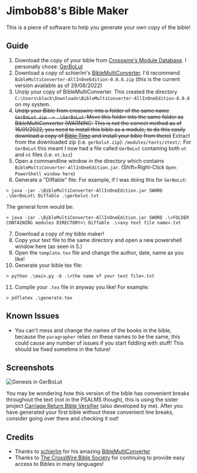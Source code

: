 # Jimbob88's Bible Maker

This is a piece of software to help you generate your own copy of the bible!

## Guide

1. Download the copy of your bible from [Crosswire's Module Database](http://crosswire.org/sword/modules/ModDisp.jsp?modType=Bibles). I personally chose: [GerBoLut](http://crosswire.org/sword/modules/ModInfo.jsp?modName=GerBoLut)
2. Download a copy of schierlm's [BibleMultiConverter](https://github.com/schierlm/BibleMultiConverter). I'd recommend `BibleMultiConverter-AllInOneEdition-0.0.8.zip` (this is the current version available as of 29/08/2022)
3. Unzip your copy of BibleMultiConverter. This created the directory `C:\Users\black\Downloads\BibleMultiConverter-AllInOneEdition-0.0.8` on my system.
4. <s>Unzip your Bible from crosswire into a folder of the same name `GerBoLut.zip -> .\GerBoLut`. 
Move this folder into the same folder as BibleMultiConverter (WARNING: This is not the correct method as of 16/01/2022, you need to install this bible as a module, to do this easily download a copy of [Bible Time](https://bibletime.info/) and install your bible from there)</s>
Extract from the downloaded zip (i.e. `gerbolut.zip`): `/modules/texts/ztext/`. For `GerBoLut` this meant I now had a file called `GerBoLut` containing both `ot` and `nt` files (i.e. `nt.bzz`)
5. Open a commandline window in the directory which contains `BibleMultiConverter-AllInOneEdition.jar`. (Shift+Right-Click `Open PowerShell window here`)
6. Generate a "Diffable" file:
   For example, if I was doing this for `GerBoLut`:

```
> java -jar .\BibleMultiConverter-AllInOneEdition.jar SWORD .\GerBoLut\ Diffable .\gerbolut.txt
```

The general form would be:

```
> java -jar .\BibleMultiConverter-AllInOneEdition.jar SWORD .\<FOLDER CONTAINING modules DIRECTORY>\ Diffable .\<any text file name>.txt
```

7. Download a copy of my bible maker!
8. Copy your text file to the same directory and open a new powershell window here (as seen in 5.)
9. Open the `template.tex` file and change the author, date, name as you like!
10. Generate your bible tex file:

```
> python .\main.py -b .\<the name of your text file>.txt
```

11. Compile your `.tex` file in anyway you like!
    For example:

```
> pdflatex .\generate.tex
```

## Known Issues

- You can't mess and change the names of the books in the bible, because the `paragrapher` relies on these names to be the same, this could cause any number of issues if you start fiddling with stuff! This should be fixed sometime in the future!

## Screenshots

![Genesis in GerBoLut](https://i.imgur.com/fKZlg1p.png)

You may be wondering how this version of the bible has convenient breaks throughout the text (not in the PSALMS though), this is using the sister project [Carriage Return Bible Versifier](https://github.com/jimbob88/CR_bible) (also developed by me). After you have generated your first bible without these convenient line breaks, consider going over there and checking it out!

## Credits

- Thanks to [schierlm](https://github.com/schierlm) for his amazing [BibleMultiConverter](https://github.com/schierlm/BibleMultiConverter)
- Thanks to [The CrossWire Bible Society](https://crosswire.org/) for continuing to provide easy access to Bibles in many languages!
